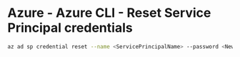 # Azure - Azure CLI - Reset Service Principal credentials
```bash
az ad sp credential reset --name <ServicePrincipalName> --password <NewStrongPassword>
```
